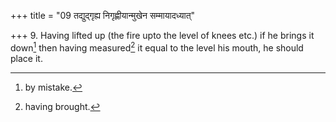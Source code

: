 +++
title = "09 तद्युद्गृह्य निगृह्णीयान्मुखेन सम्मायादध्यात्"

+++
9. Having lifted up (the fire upto the level of knees etc.) if he brings it down[^1] then having measured[^2] it equal to the level his mouth, he should place it.  


[^1]: by mistake.  

[^2]: having brought.  

